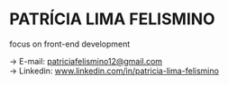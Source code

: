 # PATRÍCIA LIMA FELISMINO 

   focus on front-end development

 -> E-mail: patriciafelismino12@gmail.com           
 -> Linkedin: www.linkedin.com/in/patricia-lima-felismino

